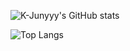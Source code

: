 ![K-Junyyy's GitHub stats](https://github-readme-stats.vercel.app/api?username=yeonhub&show_icons=true&theme=onedark)


![Top Langs](https://github-readme-stats.vercel.app/api/top-langs/?username=yeonhub&layout=compact&theme=onedark)

